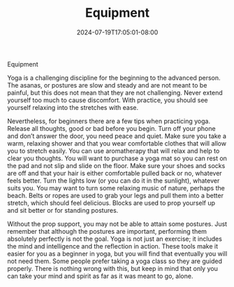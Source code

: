 ﻿---
title: "Equipment"
date: 2024-07-19T17:05:01-08:00
description: "yoga Tips for Web Success"
featured_image: "/images/yoga.jpg"
tags: ["yoga"]
---

Equipment

Yoga is a challenging discipline for the beginning to the advanced person.  The asanas, or postures are slow and steady and are not meant to be painful, but this does not mean that they are not challenging.  Never extend yourself too much to cause discomfort.  With practice, you should see yourself relaxing into the stretches with ease.  

Nevertheless, for beginners there are a few tips when practicing yoga.  Release all thoughts, good or bad before you begin.  Turn off your phone and don’t answer the door, you need peace and quiet.  Make sure you take a warm, relaxing shower and that you wear comfortable clothes that will allow you to stretch easily.  You can use aromatherapy that will relax and help to clear you thoughts. You will want to purchase a yoga mat so you can rest on the pad and not slip and slide on the floor.  Make sure your shoes and socks are off and that your hair is either comfortable pulled back or no, whatever feels better.  Turn the lights low (or you can do it in the sunlight), whatever suits you.  You may want to turn some relaxing music of nature, perhaps the beach.  Belts or ropes are used to grab your legs and pull them into a better stretch, which should feel delicious. Blocks are used to prop yourself up and sit better or for standing postures.  

Without the prop support, you may not be able to attain some postures.  Just remember that although the postures are important, performing them absolutely perfectly is not the goal.  Yoga is not just an exercise; it includes the mind and intelligence and the reflection in action.  These tools make it easier for you as a beginner in yoga, but you will find that eventually you will not need them.  Some people prefer taking a yoga class so they are guided properly.  There is nothing wrong with this, but keep in mind that only you can take your mind and spirit as far as it was meant to go, alone. 

